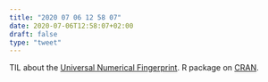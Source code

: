 ```yaml
---
title: "2020 07 06 12 58 07"
date: 2020-07-06T12:58:07+02:00
draft: false
type: "tweet"
---
```

TIL about the [Universal Numerical Fingerprint](http://guides.dataverse.org/en/latest/developers/unf/index.html). R package on [CRAN](https://cran.r-project.org/web/packages/UNF/index.html).

